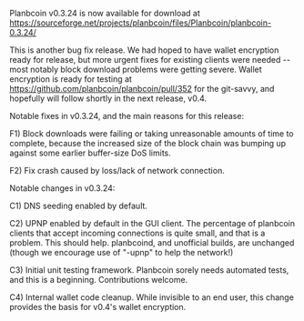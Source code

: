 Planbcoin v0.3.24 is now available for download at
https://sourceforge.net/projects/planbcoin/files/Planbcoin/planbcoin-0.3.24/

This is another bug fix release.  We had hoped to have wallet encryption ready for release, but more urgent fixes for existing clients were needed -- most notably block download problems were getting severe.  Wallet encryption is ready for testing at https://github.com/planbcoin/planbcoin/pull/352 for the git-savvy, and hopefully will follow shortly in the next release, v0.4.

Notable fixes in v0.3.24, and the main reasons for this release:

F1) Block downloads were failing or taking unreasonable amounts of time to complete, because the increased size of the block chain was bumping up against some earlier buffer-size DoS limits.

F2) Fix crash caused by loss/lack of network connection.

Notable changes in v0.3.24:

C1) DNS seeding enabled by default.

C2) UPNP enabled by default in the GUI client.  The percentage of planbcoin clients that accept incoming connections is quite small, and that is a problem.  This should help.  planbcoind, and unofficial builds, are unchanged (though we encourage use of "-upnp" to help the network!)

C3) Initial unit testing framework.  Planbcoin sorely needs automated tests, and this is a beginning.  Contributions welcome.

C4) Internal wallet code cleanup.  While invisible to an end user, this change provides the basis for v0.4's wallet encryption.
